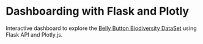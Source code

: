 # Dashboarding with Flask and Plotly

Interactive dashboard to explore the [Belly Button Biodiversity DataSet](http://robdunnlab.com/projects/belly-button-biodiversity/) using Flask API and Plotly.js.
